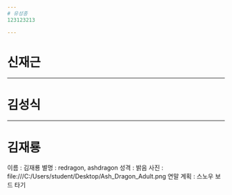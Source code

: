 ```yaml
---
# 유성종
123123213

---
```

# 신재근


---
# 김성식

---
# 김재룡
이름 : 김재룡
별명 : redragon, ashdragon
성격 : 밝음
사진 : file:///C:/Users/student/Desktop/Ash_Dragon_Adult.png
연말 계획 : 스노우 보드 타기

